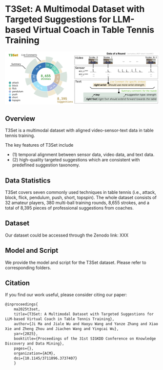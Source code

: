 # T3Set: A Multimodal Dataset with Targeted Suggestions for LLM-based Virtual Coach in Table Tennis Training

<p align="center">
<img width="800" src="./static/images/overview.png"/>
</p>

## Overview
T3Set is a multimodal dataset with aligned video-sensor-text data in table tennis training.

The key features of T3Set include 
- (1) temporal alignment between sensor data, video data, and text data. 
- (2) high-quality targeted suggestions which are consistent with predefined suggestion taxonomy.

## Data Statistics
T3Set covers seven commonly used techniques in table tennis (i.e., attack, block, flick, pendulum, push, short, topspin). 
The whole dataset consists of 32 amateur players, 380 multi-ball training rounds, 8,655 strokes, and a total of 8,395 pieces of professional suggestions from coaches. 

## Dataset
Our dataset could be accessed through the Zenodo link:
XXX

## Model and Script
We provide the model and script for the T3Set dataset. Please refer to corresponding folders.

## Citation
If you find our work useful, please consider citing our paper:
```
@inproceedings{
    ma2025t3set,
    title={T3Set: A Multimodal Dataset with Targeted Suggestions for LLM-based Virtual Coach in Table Tennis Training},
    author={Ji Ma and Jiale Wu and Haoyu Wang and Yanze Zhang and Xiao Xie and Zheng Zhou and Jiachen Wang and Yingcai Wu},
    yar={2025},
    booktitle={Proceedings of the 31st SIGKDD Conference on Knowledge Discovery and Data Mining},
    pages={},
    organization={ACM},
    doi={10.1145/3711896.3737407}
    }
```